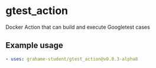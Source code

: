 # gtest_action
Docker Action that can build and execute Googletest cases

## Example usage
```yaml
- uses: grahame-student/gtest_action@v0.0.3-alpha8
```
